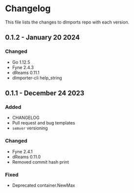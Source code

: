 # Changelog

This file lists the changes to dImports repo with each version.

## 0.1.2 - January 20 2024

### Changed

* Go 1.12.5
* Fyne 2.4.3
* dReams 0.11.1
* dImporter-cli help_string


## 0.1.1 - December 24 2023

### Added

* CHANGELOG
* Pull request and bug templates
* `semver` versioning 

### Changed

* Fyne 2.4.1
* dReams 0.11.0
* Removed commit hash print

### Fixed

* Deprecated container.NewMax